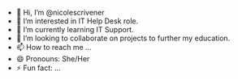 - 👋 Hi, I’m @nicolescrivener
- 👀 I’m interested in IT Help Desk role.
- 🌱 I’m currently learning IT Support.
- 💞️ I’m looking to collaborate on projects to further my education.
- 📫 How to reach me ...
- 😄 Pronouns: She/Her 
- ⚡ Fun fact: ...

<!---
nicolescrivener/nicolescrivener is a ✨ special ✨ repository because its `README.md` (this file) appears on your GitHub profile.
You can click the Preview link to take a look at your changes.
--->
